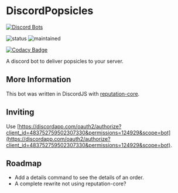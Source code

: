 # DiscordPopsicles
[![Discord Bots](https://discordbots.org/api/widget/483752759502307330.png)](https://discordbots.org/bot/483752759502307330)

![status](https://img.shields.io/badge/status-active-brightgreen.svg)
![maintained](https://img.shields.io/badge/maintained-yes-brightgreen.svg)

[![Codacy Badge](https://api.codacy.com/project/badge/Grade/181d97c6f9be446ca3a3c9ab76b0ad21)](https://www.codacy.com/app/hparcells/DiscordPopsicles?utm_source=github.com&amp;utm_medium=referral&amp;utm_content=hparcells/DiscordPopsicles&amp;utm_campaign=Badge_Grade)

A discord bot to deliver popsicles to your server.

## More Information
This bot was written in DiscordJS with [reputation-core](https://www.npmjs.com/package/reputation-core).

## Inviting
Use [https://discordapp.com/oauth2/authorize?client_id=483752759502307330&permissions=124929&scope=bot](https://discordapp.com/oauth2/authorize?client_id=483752759502307330&permissions=124929&scope=bot).

## Roadmap
- Add a details command to see the details of an order.
- A complete rewrite not using reputation-core?